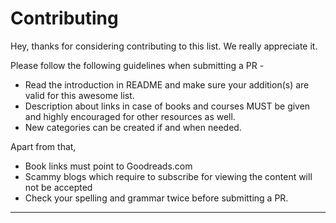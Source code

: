 # Contributing

Hey, thanks for considering contributing to this list. We really appreciate it. 

Please follow the following guidelines when submitting a PR -

* Read the introduction in README and make sure your addition(s) are valid for this awesome list. 
* Description about links in case of books and courses MUST be given and highly encouraged for other resources
as well.
* New categories can be created if and when needed.

Apart from that, 

* Book links must point to Goodreads.com 
* Scammy blogs which require to subscribe for viewing the content will not be accepted
* Check your spelling and grammar twice before submitting a PR.


-----